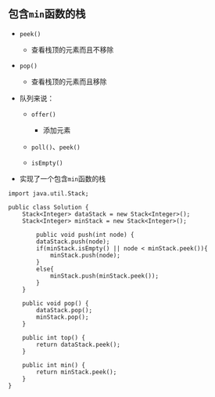 ## 包含`min`函数的栈
* `peek()`
    * 查看栈顶的元素而且不移除 
* `pop()`
    * 查看栈顶的元素而且移除 
* 队列来说：
    * `offer()`
        * 添加元素
     
    * `poll()`、`peek()`
    * `isEmpty()`

* 实现了一个包含`min`函数的栈

```
import java.util.Stack;
 
public class Solution {
    Stack<Integer> dataStack = new Stack<Integer>();
    Stack<Integer> minStack = new Stack<Integer>();
     
        public void push(int node) {
        dataStack.push(node);
        if(minStack.isEmpty() || node < minStack.peek()){
            minStack.push(node);
        }
        else{
            minStack.push(minStack.peek());
        }
    }
 
    public void pop() {
        dataStack.pop();
        minStack.pop();
    }
 
    public int top() {
        return dataStack.peek();
    }
 
    public int min() {
        return minStack.peek();
    }
}
```

